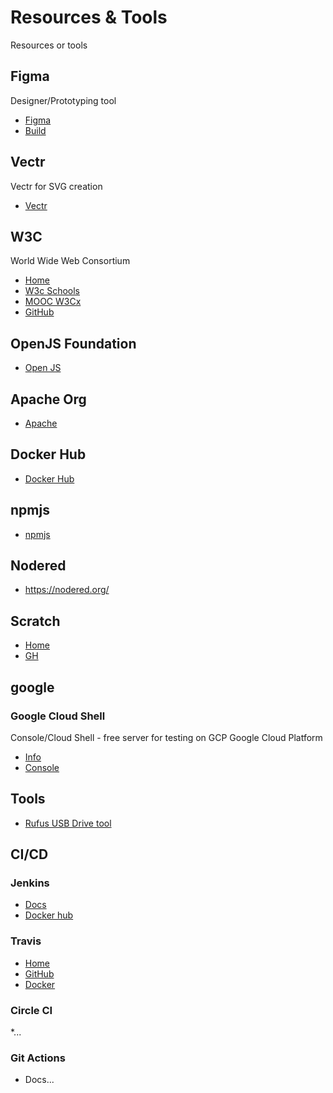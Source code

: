 # Resources & Tools
Resources or tools


## Figma
Designer/Prototyping tool
* [Figma](https://figma.com)
* [Build](https://www.build.me)

## Vectr 
Vectr for SVG creation 
* [Vectr](https://vectr.com/)

## W3C
World Wide Web Consortium 

* [Home](https://www.w3.org/)
* [W3c Schools](https://www.w3schools.com/)
* [MOOC W3Cx](https://w3cx.org/)
* [GitHub](https://github.com/w3c/)

## OpenJS Foundation
* [Open JS](https://openjsf.org/)

## Apache Org
* [Apache](https://www.apache.org/)


## Docker Hub
* [Docker Hub](https://hub.docker.com/)

## npmjs
* [npmjs](https://www.npmjs.com/)



## Nodered
* https://nodered.org/

## Scratch
* [Home](https://scratch.mit.edu/)
* [GH](https://github.com/LLK/scratch-gui)

## google

### Google Cloud Shell
Console/Cloud Shell - free server for testing on GCP Google Cloud Platform
* [Info](https://cloud.google.com/shell)
* [Console](https://www.youtube.com/channel/UC9x0AN7BWHpCDHSm9NiJFJQ)

## Tools
* [Rufus USB Drive tool](https://rufus.ie/en_US/)

## CI/CD

### Jenkins
* [Docs](https://www.jenkins.io/)
* [Docker hub](https://hub.docker.com/r/jenkins/jenkins)


### Travis
* [Home](https://www.travis-ci.com/)
* [GitHub](https://github.com/travis-ci)
* [Docker](https://hub.docker.com/u/travisci)

### Circle CI
*...

### Git Actions
* Docs...




